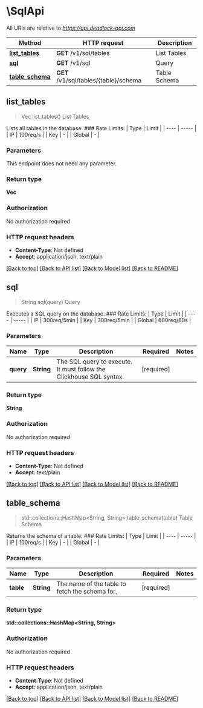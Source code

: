 # \SqlApi

All URIs are relative to *https://api.deadlock-api.com*

Method | HTTP request | Description
------------- | ------------- | -------------
[**list_tables**](SqlApi.md#list_tables) | **GET** /v1/sql/tables | List Tables
[**sql**](SqlApi.md#sql) | **GET** /v1/sql | Query
[**table_schema**](SqlApi.md#table_schema) | **GET** /v1/sql/tables/{table}/schema | Table Schema



## list_tables

> Vec<String> list_tables()
List Tables

 Lists all tables in the database.  ### Rate Limits: | Type | Limit | | ---- | ----- | | IP | 100req/s | | Key | - | | Global | - |     

### Parameters

This endpoint does not need any parameter.

### Return type

**Vec<String>**

### Authorization

No authorization required

### HTTP request headers

- **Content-Type**: Not defined
- **Accept**: application/json, text/plain

[[Back to top]](#) [[Back to API list]](../README.md#documentation-for-api-endpoints) [[Back to Model list]](../README.md#documentation-for-models) [[Back to README]](../README.md)


## sql

> String sql(query)
Query

 Executes a SQL query on the database.  ### Rate Limits: | Type | Limit | | ---- | ----- | | IP | 300req/5min | | Key | 300req/5min | | Global | 600req/60s |     

### Parameters


Name | Type | Description  | Required | Notes
------------- | ------------- | ------------- | ------------- | -------------
**query** | **String** | The SQL query to execute. It must follow the Clickhouse SQL syntax. | [required] |

### Return type

**String**

### Authorization

No authorization required

### HTTP request headers

- **Content-Type**: Not defined
- **Accept**: text/plain

[[Back to top]](#) [[Back to API list]](../README.md#documentation-for-api-endpoints) [[Back to Model list]](../README.md#documentation-for-models) [[Back to README]](../README.md)


## table_schema

> std::collections::HashMap<String, String> table_schema(table)
Table Schema

 Returns the schema of a table.  ### Rate Limits: | Type | Limit | | ---- | ----- | | IP | 100req/s | | Key | - | | Global | - |     

### Parameters


Name | Type | Description  | Required | Notes
------------- | ------------- | ------------- | ------------- | -------------
**table** | **String** | The name of the table to fetch the schema for. | [required] |

### Return type

**std::collections::HashMap<String, String>**

### Authorization

No authorization required

### HTTP request headers

- **Content-Type**: Not defined
- **Accept**: application/json, text/plain

[[Back to top]](#) [[Back to API list]](../README.md#documentation-for-api-endpoints) [[Back to Model list]](../README.md#documentation-for-models) [[Back to README]](../README.md)

